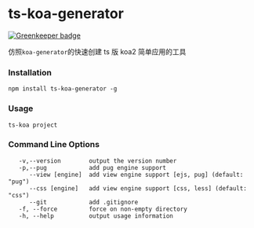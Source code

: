 # ts-koa-generator

[![Greenkeeper badge](https://badges.greenkeeper.io/wang-jun-coder/ts-koa-generator.svg)](https://greenkeeper.io/)

仿照`koa-generator`的快速创建 ts 版 koa2 简单应用的工具

### Installation
```
npm install ts-koa-generator -g
```

### Usage
```
ts-koa project
```

### Command Line Options
```
   -v,--version        output the version number
   -p,--pug            add pug engine support
      --view [engine]  add view engine support [ejs, pug] (default: "pug")
      --css [engine]   add view engine support [css, less] (default: "css")
      --git            add .gitignore
   -f, --force         force on non-empty directory
   -h, --help          output usage information

```
